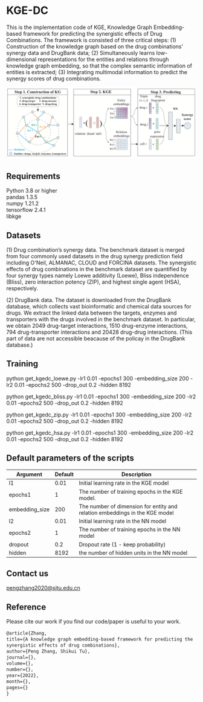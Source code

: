 # KGE-DC
This is the implementation code of KGE, Knowledge Graph Embedding-based framework for predicting the synergistic effects of Drug Combinations. The framework is consisted of three critical steps: (1) Construction of the knowledge graph based on the drug combinations’ synergy data and DrugBank data; (2) Simultaneously learns low-dimensional representations for the entities and relations through knowledge graph embedding, so that the complex semantic information of entities is extracted; (3) Integrating multimodal information to predict the synergy scores of drug combinations. 

![the schematic of KGE-DC](fig1.png)

## Requirements
Python 3.8 or higher  
pandas 1.3.5  
numpy 1.21.2  
tensorflow 2.4.1    
libkge

## Datasets
(1) Drug combination’s synergy data. The benchmark dataset is merged from four commonly used datasets in the drug synergy prediction field including O'Neil, ALMANAC, CLOUD and FORCINA datasets. The synergistic effects of drug combinations in the benchmark dataset are quantified by four synergy types namely Loewe additivity (Loewe), Bliss independence (Bliss), zero interaction potency (ZIP), and highest single agent (HSA), respectively. 

(2) DrugBank data. The dataset is downloaded from the DrugBank database, which collects vast bioinformatic and chemical data sources for drugs. We extract the linked data between the targets, enzymes and transporters with the drugs involved in the benchmark dataset. In particular, we obtain 2049 drug-target interactions, 1510 drug-enzyme interactions, 794 drug-transporter interactions and 20428 drug-drug interactions. (This part of data are not accessible beacause of the policay in the DrugBank database.)



## Training
python get_kgedc_loewe.py -lr1 0.01 -epochs1 300 -embedding_size 200  -lr2 0.01 -epochs2 500 -drop_out 0.2 -hidden 8192

python get_kgedc_bliss.py -lr1 0.01 -epochs1 300 -embedding_size 200  -lr2 0.01 -epochs2 500 -drop_out 0.2 -hidden 8192

python get_kgedc_zip.py -lr1 0.01 -epochs1 300 -embedding_size 200  -lr2 0.01 -epochs2 500 -drop_out 0.2 -hidden 8192

python get_kgedc_hsa.py -lr1 0.01 -epochs1 300 -embedding_size 200  -lr2 0.01 -epochs2 500 -drop_out 0.2 -hidden 8192

## Default parameters of the scripts
|Argument|Default|Description|
|---|---|----|
| l1|  0.01|  Initial learning rate in the KGE model|
| epochs1 |  1|  The number of training epochs in the KGE model. |
| embedding_size |  200|  The number of dimension for entity and relation embeddings in the KGE model|
| l2|  0.01|  Initial learning rate in the NN model|
| epochs2 |  1|  The number of training epochs in the NN model|
| dropout|  0.2|  Dropout rate (1 - keep probability) |
| hidden |  8192|  the number of hidden units in the NN model |


## Contact us
pengzhang2020@sjtu.edu.cn

## Reference
Please cite our work if you find our code/paper is useful to your work.

```   
@article{Zhang, 
title={A knowledge graph embedding-based framework for predicting the synergistic effects of drug combinations}, 
author={Peng Zhang, Shikui Tu}, 
journal={}, 
volume={}, 
number={}, 
year={2022}, 
month={}, 
pages={} 
}
```
